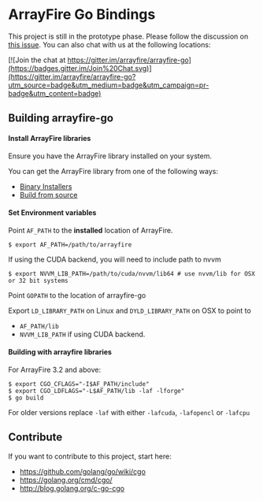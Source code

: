 # ArrayFire Go Bindings

This project is still in the prototype phase. Please follow the discussion on [this issue](https://github.com/arrayfire/arrayfire-go/issues/1). You can also chat with us at the following locations:

[![Join the chat at https://gitter.im/arrayfire/arrayfire-go](https://badges.gitter.im/Join%20Chat.svg)](https://gitter.im/arrayfire/arrayfire-go?utm_source=badge&utm_medium=badge&utm_campaign=pr-badge&utm_content=badge)

## Building arrayfire-go

#### Install ArrayFire libraries
Ensure you have the ArrayFire library installed on your system.

You can get the ArrayFire library from one of the following ways:
 - [Binary Installers](http://arrayfire.com/download)
 - [Build from source](http://github.com/arrayfire/arrayfire)

#### Set Environment variables

Point `AF_PATH` to the **installed** location of ArrayFire.

    $ export AF_PATH=/path/to/arrayfire


If using the CUDA backend, you will need to include path to nvvm

    $ export NVVM_LIB_PATH=/path/to/cuda/nvvm/lib64 # use nvvm/lib for OSX or 32 bit systems


Point `GOPATH` to the location of arrayfire-go

Export `LD_LIBRARY_PATH` on Linux and `DYLD_LIBRARY_PATH` on OSX to point to
- `AF_PATH/lib`
- `NVVM_LIB_PATH` if using CUDA backend.

#### Building with arrayfire libraries

For ArrayFire 3.2 and above:

    $ export CGO_CFLAGS="-I$AF_PATH/include"
    $ export CGO_LDFLAGS="-L$AF_PATH/lib -laf -lforge"
    $ go build

For older versions replace `-laf` with either `-lafcuda`, `-lafopencl` or `-lafcpu`

## Contribute

If you want to contribute to this project, start here:
+ https://github.com/golang/go/wiki/cgo
+ https://golang.org/cmd/cgo/
+ http://blog.golang.org/c-go-cgo
